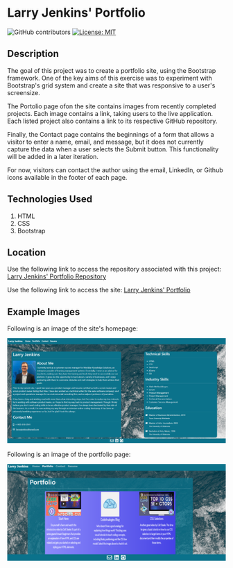 # Larry Jenkins' Portfolio
![GitHub contributors](https://img.shields.io/github/contributors/larrygjenkins/larrygjenkins.github.io)
[![License: MIT](https://img.shields.io/badge/License-MIT-yellow.svg)](https://opensource.org/licenses/MIT)
## Description
The goal of this project was to create a portfolio site, using the Bootstrap framework. One of the key aims of this exercise was to experiment with Bootstrap's grid system and create a site that was responsive to a user's screensize. 

The Portolio page ofon the site contains images from recently completed projects. Each image contains a link, taking users to the live application. Each listed project also contains a link to its respective GitHub repository. 

Finally, the Contact page contains the beginnings of a form that allows a visitor to enter a name, email, and message, but it does not currently capture the data when a user selects the Submit button. This functionality will be added in a later iteration. 

For now, visitors can contact the author using the email, LinkedIn, or Github icons available in the footer of each page.

## Technologies Used
1. HTML
2. CSS
3. Bootstrap

## Location
Use the following link to access the repository associated with this project: [Larry Jenkins' Portfolio Repository](https://github.com/larrygjenkins/larrygjenkins.github.io)

Use the following link to access the site: [Larry Jenkins' Portfolio](https://larrygjenkins.github.io/index.html)

## Example Images
Following is an image of the site's homepage:

![Larry Jenkins' Portfolio Homepage](./assets/images/AboutMeScreenshot.PNG)

Following is an image of the portfolio page:

![Larry Jenkins' Portfolio Homepage](./assets/images/PortfolioPageScreenshot.PNG)